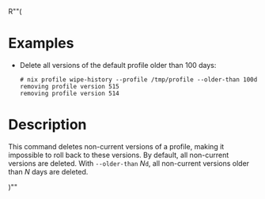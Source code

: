 R""(

# Examples

* Delete all versions of the default profile older than 100 days:

  ```console
  # nix profile wipe-history --profile /tmp/profile --older-than 100d
  removing profile version 515
  removing profile version 514
  ```

# Description

This command deletes non-current versions of a profile, making it
impossible to roll back to these versions. By default, all non-current
versions are deleted. With `--older-than` *N*`d`, all non-current
versions older than *N* days are deleted.

)""
